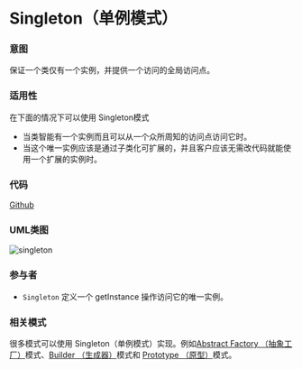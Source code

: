 # Singleton（单例模式）

### 意图
保证一个类仅有一个实例，并提供一个访问的全局访问点。


### 适用性
在下面的情况下可以使用 Singleton模式
* 当类智能有一个实例而且可以从一个众所周知的访问点访问它时。
* 当这个唯一实例应该是通过子类化可扩展的，并且客户应该无需改代码就能使用一个扩展的实例时。

### 代码
[Github](https://github.com/alitain/design-pattern/tree/master/src/Creational/Singleton)

### UML类图
![singleton](http://static.alitain.tech/dp_singleton.png)

### 参与者
* `Singleton` 定义一个 getInstance 操作访问它的唯一实例。

### 相关模式
很多模式可以使用 Singleton（单例模式）实现。例如[Abstract Factory （抽象工厂）](https://github.com/alitain/design-pattern/blob/master/docs/creational/abstract_factory.md)模式、[Builder （生成器）](https://github.com/alitain/design-pattern/blob/master/docs/creational/builder.md)模式和 [Prototype （原型）](https://github.com/alitain/design-pattern/blob/master/docs/creational/prototype.md)模式。
